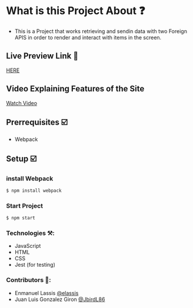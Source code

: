 # What is this Project About ❓
* This is a Project that works retrieving and sendin data with two Foreign APIS in order to render and interact with items in the screen.

## Live Preview Link 👀
[HERE](https://elassis.github.io/module-2-capstone/dist/)

## Video Explaining Features of the Site

[Watch Video](https://drive.google.com/file/d/1-ugp6XQNO4kUDtyqxslmk6QjYmpHex-x/view?usp=sharing)



## Prerrequisites ☑️
* Webpack
## Setup ☑️
### install Webpack
```bash
$ npm install webpack
```
### Start Project
```bash
$ npm start
```
### Technologies ⚒️:
* JavaScript
* HTML
* CSS
* Jest (for testing)
### Contributors 🤝:
* Enmanuel Lassis [@elassis](https://github.com/elassis)
* Juan Luis Gonzalez Giron [@JbirdL86](https://github.com/JbirdL86)
